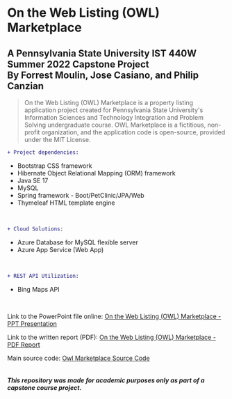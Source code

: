 <h1> On the Web Listing (OWL) Marketplace</h1>
<h2>A Pennsylvania State University IST 440W Summer 2022 Capstone Project 
<br>
By Forrest Moulin, Jose Casiano, and Philip Canzian</h2>

> On the Web Listing (OWL) Marketplace is a property listing application project created 
for Pennsylvania State University's Information Sciences and Technology Integration and
Problem Solving undergraduate course. OWL Marketplace is a fictitious, non-profit
organization, and the application code is open-source, provided under the MIT License. 

```diff
+ Project dependencies:
```
<!-- **_Project Dependencies:_**<br> -->
<ul>
  <li> <span style="font-color:#0969DA">Bootstrap CSS framework</span></li>
  <li> Hibernate Object Relational Mapping (ORM) framework</li>
  <li> Java SE 17</li>
  <li> MySQL</li>
  <li> Spring framework - Boot/PetClinic/JPA/Web</li>
  <li> Thymeleaf HTML template engine </li>
</ul
<br><br>

```diff
+ Cloud Solutions:
```
<!-- **_Cloud solutions:_** -->
<ul>
<li> Azure Database for MySQL flexible server</li>
<li> Azure App Service (Web App)</li>
</ul
<br><br>
 
```diff
+ REST API Utilization:
```
<!-- **_API Utilization:_** -->
<ul>
  <li>Bing Maps API</li>
</ul>
<br>
  
Link to the PowerPoint file online: 
<a href="https://github.com/ffm5113/java-spring-tl-owl-marketplace/blob/master/8.6.22%20Final%20Project%20PTT%20-%20Group%207.pptx">On the Web Listing (OWL) Marketplace - PPT Presentation</a>
<br>
  
Link to the written report (PDF):
<a href="https://github.com/ffm5113/java-spring-tl-owl-marketplace/blob/master/8.6.22%20Final%20Project%20Report.pdf">On the Web Listing (OWL) Marketplace - PDF Report</a>
<br>

Main source code:
<a href="https://github.com/ffm5113/java-spring-tl-owl-marketplace/tree/master/src/main">Owl Marketplace Source Code</a>
<br><br>  
***This repository was made for academic purposes only as part of a capstone course project.***
